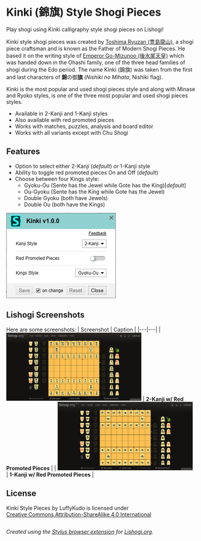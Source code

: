 # Kinki (錦旗) Style Shogi Pieces

Play shogi using Kinki calligraphy style shogi pieces on Lishogi!

Kinki style shogi pieces was created by [Toshima Ryuzan (豊島龍山)](https://ja.wikipedia.org/wiki/%E8%B1%8A%E5%B3%B6%E9%BE%8D%E5%B1%B1), a shogi piece craftsman and is known as the Father of Modern Shogi Pieces. He based it on the writing style of [Emperor Go-Mizunoo
(後水尾天皇)](https://en.wikipedia.org/wiki/Emperor_Go-Mizunoo) which was handed down in the Ohashi family, one of the three head families of shogi during the Edo period. The name Kinki (錦旗) was taken from the first and last characters of **錦**の御**旗** (_Nishiki no Mihata_, Nishiki flag).

Kinki is the most popular and used shogi pieces style and along with Minase and Ryoko styles, is one of the three most popular and used shogi pieces styles.

- Available in 2-Kanji and 1-Kanji styles
- Also available with red promoted pieces
- Works with matches, puzzles, analysis and board editor
- Works with all variants except with Chu Shogi 

## Features
- Option to select either 2-Kanji (_default_) or 1-Kanji style
- Ability to toggle red promoted pieces On and Off (_default_)
- Choose between four Kings style:
  - Gyoku-Ou (Sente has the Jewel while Gote has the King)[_default_]
  - Ou-Gyoku (Sente has the King while Gote has the Jewel)
  - Double Gyoku (both have Jewels)
  - Double Ou (both have the Kings)
 
![hari seldon shogi pieces stylus option](https://raw.githubusercontent.com/LuffyKudo/Shogi-Themes/main/Kinki/Screenshots/Settings.png)

 ## Lishogi Screenshots
Here are some screenshots:
| Screenshot | Caption |
|---|---|
| <img src="https://raw.githubusercontent.com/LuffyKudo/Shogi-Themes/main/Kinki/Screenshots/Lishogi%202-Kanji%20Red.png" alt="kinki 錦旗 calligraphy shogi 2-kanji red promoted pieces Lishogi screenshot" width="360"/> | **2-Kanji w/ Red Promoted Pieces** |
| <img src="https://raw.githubusercontent.com/LuffyKudo/Shogi-Themes/main/Kinki/Screenshots/Lishogi%201-Kanji%20Red.png" alt="kinki 錦旗 calligraphy shogi 1-kanji red promoted pieces Lishogi screenshot" width="360"/> | **1-Kanji w/ Red Promoted Pieces** |

## License
<p xmlns:cc="http://creativecommons.org/ns#" >Kinki Style Pieces by LuffyKudo is licensed under <a href="https://creativecommons.org/licenses/by-sa/4.0/?ref=chooser-v1" target="_blank" rel="license noopener noreferrer" style="display:inline-block;">Creative Commons Attribution-ShareAlike 4.0 International<img style="height:22px!important;margin-left:3px;vertical-align:text-bottom;" src="https://mirrors.creativecommons.org/presskit/icons/cc.svg?ref=chooser-v1" alt=""><img style="height:22px!important;margin-left:3px;vertical-align:text-bottom;" src="https://mirrors.creativecommons.org/presskit/icons/by.svg?ref=chooser-v1" alt=""><img style="height:22px!important;margin-left:3px;vertical-align:text-bottom;" src="https://mirrors.creativecommons.org/presskit/icons/sa.svg?ref=chooser-v1" alt=""></a></p>

## 
*Created using the [Stylus browser extension](https://add0n.com/stylus.html) for [Lishogi.org](https://lishogi.org).*
